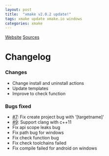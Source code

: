 ```yaml
---
layout: post
title:  "xmake v2.0.2 update!"
tags: xmake update xmake.io windows
categories: xmake
---
```


[Website](http://xmake.io)
[Sources](https://github.com/waruqi/xmake)

# Changelog

### Changes

* Change install and uninstall actions
* Update templates
* Improve to check function 

### Bugs fixed

* [#7](https://github.com/waruqi/xmake/issues/7): Fix create project bug with '[targetname]'
* [#9](https://github.com/waruqi/xmake/issues/9): Support clang with c++11
* Fix api scope leaks bug
* Fix path bug for windows
* Fix check function bug
* Fix check toolchains failed
* Fix compile failed for android on windows 

